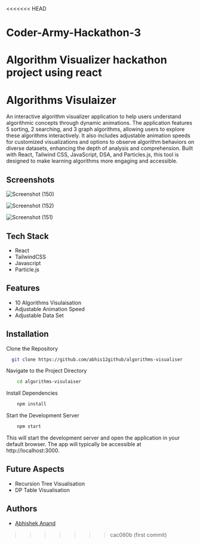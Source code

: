 <<<<<<< HEAD
# Coder-Army-Hackathon-3
Algorithm Visualizer hackathon project using react
=======

# Algorithms Visulaizer

An interactive algorithm visualizer application to help users understand algorithmic concepts through dynamic animations. The application features 5 sorting, 2 searching, and 3 graph algorithms, allowing users to explore these algorithms interactively. It also includes adjustable animation speeds for customized visualizations and options to observe algorithm behaviors on diverse datasets, enhancing the depth of analysis and comprehension. Built with React, Tailwind CSS, JavaScript, DSA, and Particles.js, this tool is designed to make learning algorithms more engaging and accessible.


## Screenshots

![Screenshot (150)](https://github.com/user-attachments/assets/125d975e-208d-4e6a-96c9-7f7926b60958)

![Screenshot (152)](https://github.com/user-attachments/assets/d0e4f27f-60df-4b95-8410-22556dc4ba3d)

![Screenshot (151)](https://github.com/user-attachments/assets/56239695-3972-4fb4-b220-c5f40f06f0fb)


## Tech Stack

* React
* TailwindCSS
* Javascript
* Particle.js



## Features

- 10 Algorithms Visulaisation
- Adjustable Animation Speed
- Adjustable Data Set



## Installation

Clone the Repository

```bash
  git clone https://github.com/abhis12github/algorithms-visualiser
```

Navigate to the Project Directory
```bash
    cd algorithms-visulaiser

```

Install Dependencies
```bash
    npm install
```

Start the Development Server
```bash
    npm start
```

This will start the development server and open the application in your default browser. The app will typically be accessible at http://localhost:3000.
    
## Future Aspects
* Recursion Tree Visualisation 
* DP Table Visualisation
## Authors

- [Abhishek Anand](https://github.com/abhis12github)

>>>>>>> cac060b (first commit)
